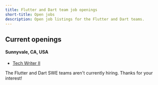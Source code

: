 ```yaml
---
title: Flutter and Dart team job openings
short-title: Open jobs
description: Open job listings for the Flutter and Dart teams.
---
```


## Current openings

#### Sunnyvale, CA, USA

* [Tech Writer II](/jobs/tech_writer_ii)

The Flutter and Dart SWE teams aren't currently hiring.
Thanks for your interest!
